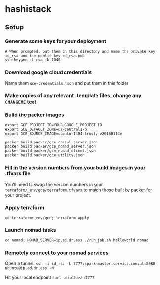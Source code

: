 # hashistack


## Setup

### Generate some keys for your deployment
```
# When prompted, put them in this directory and name the private key id_rsa and the public key id_rsa.pub
ssh-keygen -t rsa -b 2048
```

### Download google cloud credentials
Name them `gce-credentials.json` and put them in this folder

### Make copies of any relevant .template files, change any `CHANGEME` text

### Build the packer images
```
export GCE_PROJECT_ID=YOUR_GOOGLE_PROJECT_ID
export GCE_DEFAULT_ZONE=us-central1-b
export GCE_SOURCE_IMAGE=ubuntu-1404-trusty-v20160114e

packer build packer/gce_consul_server.json
packer build packer/gce_nomad_server.json
packer build packer/gce_nomad_client.json
packer build packer/gce_utility.json
```

### Fill in the version numbers from your build images in your .tfvars file

You'll need to swap the version numbers in your `terraform/_env/gce/terraform.tfvars` to match those built by packer for your project.

### Apply terraform

`cd terraform/_env/gce; terraform apply`

### Launch nomad tasks

`cd nomad; NOMAD_SERVER=ip.ad.dr.ess ./run_job.sh helloworld.nomad`

### Remotely connect to your nomad services

Open a tunnel:
`ssh -i id_rsa -L 7777:spark-master.service.consul:8080 ubuntu@ip.ad.dr.ess -N `

Hit your local endpoint
`curl localhost:7777`
